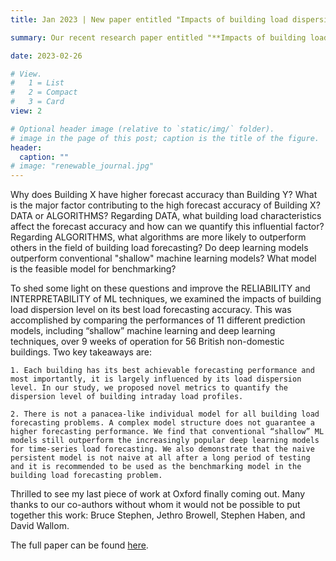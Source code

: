 ```yaml
---
title: Jan 2023 | New paper entitled "Impacts of building load dispersion level on its load forecasting accuracy: Data or algorithms Importance of reliability and interpretability in machine learning" was published in *Energy and buildings*!

summary: Our recent research paper entitled "**Impacts of building load dispersion level on its load forecasting accuracy: Data or algorithms Importance of reliability and interpretability in machine learning**" was published in *Energy and Buildings*. 

date: 2023-02-26

# View.
#   1 = List
#   2 = Compact
#   3 = Card
view: 2

# Optional header image (relative to `static/img/` folder).
# image in the page of this post; caption is the title of the figure.
header:
  caption: ""   
# image: "renewable_journal.jpg"   
---
```


Why does Building X have higher forecast accuracy than Building Y? What is the major factor contributing to the high forecast accuracy of Building X? DATA or ALGORITHMS? Regarding DATA, what building load characteristics affect the forecast accuracy and how can we quantify this influential factor? Regarding ALGORITHMS, what algorithms are more likely to outperform others in the field of building load forecasting? Do deep learning models outperform conventional "shallow" machine learning models? What model is the feasible model for benchmarking?
 
To shed some light on these questions and improve the RELIABILITY and INTERPRETABILITY of ML techniques, we examined the impacts of building load dispersion level on its best load forecasting accuracy. This was accomplished by comparing the performances of 11 different prediction models, including “shallow” machine learning and deep learning techniques, over 9 weeks of operation for 56 British non-domestic buildings. Two key takeaways are:

	1. Each building has its best achievable forecasting performance and most importantly, it is largely influenced by its load dispersion level. In our study, we proposed novel metrics to quantify the dispersion level of building intraday load profiles.

	2. There is not a panacea-like individual model for all building load forecasting problems. A complex model structure does not guarantee a higher forecasting performance. We find that conventional “shallow” ML models still outperform the increasingly popular deep learning models for time-series load forecasting. We also demonstrate that the naive persistent model is not naive at all after a long period of testing and it is recommended to be used as the benchmarking model in the building load forecasting problem.

Thrilled to see my last piece of work at Oxford finally coming out. Many thanks to our co-authors without whom it would not be possible to put together this work: Bruce Stephen, Jethro Browell, Stephen Haben, and David Wallom.

The full paper can be found [here](https://doi.org/10.1016/j.enbuild.2023.112896).


